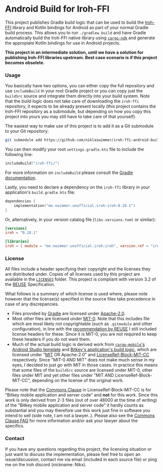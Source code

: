 <!--
SPDX-FileCopyrightText: 2024 Niklas Wimmer <mail@nwimmer.me>
SPDX-License-Identifier: MIT-0
-->
# Android Build for Iroh-FFI

This project publishes Gradle build logic that can be used to build the [Iroh-FFI](https://github.com/n0-computer/iroh-ffi) library and Kotlin bindings for Android as part of your normal Gradle build process. This allows you to run `./gradlew build` and have Gradle automatically build the Iroh-FFI native library using [`cargo-ndk`](https://github.com/bbqsrc/cargo-ndk) and generate the appropiate Kotlin bindings for use in Android projects.

**This project in an intermediate solution, until we have a solution for publishing Iroh-FFI libraries upstream. Best case scenario is if this project becomes obselete.**

### Usage

You basically have two options, you can either copy the full repository and use `includeBuild` in your root Gradle project or you can copy just the `buildSrc` source and integrate them directly into your build system. Note that the build logic does not take care of downloading the `iroh-ffi` repository, it expects to be already present locally (this project contains the Iroh-FFI repository as a submodule, but depending on how you copy this project into yours you may still have to take care of that yourself).

The easiest way to make use of this project is to add it as a Git submodule to your Git repository:

```bash
git submodule add https://github.com/niklaswimmer/iroh-ffi-android-build iroh-ffi
```

You can then modify your root `settings.gradle.kts` file to include the following line:

```kotlin
includeBuild("iroh-ffi/")
```

For more information on `includeBuild` please consult the [Gradle documentation](https://docs.gradle.org/current/userguide/composite_builds.html).

Lastly, you need to declare a dependency on the `iroh-ffi` library in your application's `build.gradle.kts` file:

```kotlin
dependencies {
    implementation("me.nwimmer.unofficial.iroh:iroh:0.28.1")
}
```

Or, alternatively, in your version catalog file (`libs.versions.toml` or similar):

```toml
[versions]
iroh = "0.28.1"

[libraries]
iroh = { module = "me.nwimmer.unofficial.iroh:iroh", version.ref = "iroh" }
```

### License

All files include a header specifying their copyright and the licenses they are distributed under. Copies of all licenses used by this project are available in the [`LICENSES`](./LICENSES) folder. This project is compliant with version 3.2 of the [REUSE](https://reuse.software) Specification.

What follows is a summary of which license is used where, please note however that the license(s) specified in the source files take precedence in case of any discrepancies.

- Files provided by [Gradle](https://gradle.org) are licensed under [Apache-2.0](./LICENSES/Apache-2.0.txt).
- Most other files are licensed under [MIT-0](./LICENSES/MIT-0.txt). Note that this includes file which are most likely not copyrightable (such as `.gitmodule` and other configuration), in line with the [recommendation by REUSE](https://reuse.software/faq/#uncopyrightable) I still included license headers for these. Since it is MIT-0, you are not required to keep these headers if you do not want them.
- Much of the actual build logic is derived work from [`cargo-mobile`'s Android Studio template](https://github.com/BrainiumLLC/cargo-mobile/tree/38e48c3373b23e90ab0392a651925f67af48076e/templates/platforms/android-studio) and [Bitkey's application's build logic](https://github.com/proto-at-block/bitkey/tree/694c152387c1fdb2b6be01ba35e0a9c092a81879/app/gradle/build-logic/src/main/kotlin/build/wallet/gradle/logic/rust), which are licensed under "[MIT](./LICENSES/MIT.txt) OR Apache-2.0" and [LicenseRef-Block-MIT-CC](./LICENSES/LicenseRef-Block-MIT-CC.txt) respectively. Since "MIT-0 AND MIT" does not make much sense in my eyes, I decided to just go with MIT in those cases. In practice this means that some files of the `buildSrc` source are licensed under MIT-0, other files under MIT and yet other files under "MIT AND LicenseRef-Block-MIT-CC", depending on the license of the original work.

Please note that the [Commons Clause](https://commonsclause.com/) in LicenseRef-Block-MIT-CC is for "Bitkey mobile application and server code" and **not** for this work. Since this work is only derived from 2-3 files (out of over 48000 at the time of writing) of the "Bitkey mobile application and server code" it hardly counts as substantial and you may therefore use this work just fine in software you intend to sell (side note, I am not a lawyer..). Please also see the [Commons Clause FAQ](https://commonsclause.com/) for more information and/or ask your lawyer about the specifics.

### Contact

If you have any questions regarding this project, the licensing situation or just want to discuss the implementation, please feel free to open an issue/discussion, contact me via email (included in each source file) or ping me on the Iroh discord (nickname: Nikx).
